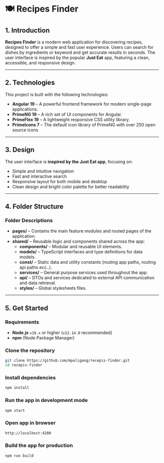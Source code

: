 # 🍽️ Recipes Finder

## 1. Introduction

**Recipes Finder** is a modern web application for discovering recipes, designed to offer a simple and fast user experience. Users can search for dishes by ingredients or keyword and get accurate results in seconds. The user interface is inspired by the popular **Just Eat** app, featuring a clean, accessible, and responsive design.

---

## 2. Technologies

This project is built with the following technologies:

- **Angular 19** – A powerful frontend framework for modern single-page applications.
- **PrimeNG 19** – A rich set of UI components for Angular.
- **PrimeFlex 19** – A lightweight responsive CSS utility library.
- **PrimeIcons 7** – The default icon library of PrimeNG with over 250 open source icons

---

## 3. Design

The user interface is **inspired by the Just Eat app**, focusing on:

- Simple and intuitive navigation
- Fast and interactive search
- Responsive layout for both mobile and desktop
- Clean design and bright color palette for better readability

---

## 4. Folder Structure

### Folder Descriptions

- **pages/** – Contains the main feature modules and routed pages of the application.
- **shared/** – Reusable logic and components shared across the app:
  - **components/** – Modular and reusable UI elements.
  - **models/** – TypeScript interfaces and type definitions for data models.
  - **const/** – Static data and utility constants (routing app paths, routing api paths ecc..).
  - **services/** – General purpose services used throughout the app.
  - **api/** – DTOs and services dedicated to external API communication and data retrieval.
  - **styles/** – Global stylesheets files.

---

## 5. Get Started

### Requirements

- **Node.js** `v18.x` or higher (`v22.14.0` recommended)
- **npm** (Node Package Manager)

### Clone the repository

```bash
git clone https://github.com/mpoligang/recepis-finder.git
cd recepis-finder
```

### Install dependencies

```bash
npm install
```

### Run the app in development mode

```bash
npm start
```

### Open app in browser

```bash
http://localhost:4200
```

### Build the app for production

```bash
npm run build
```
